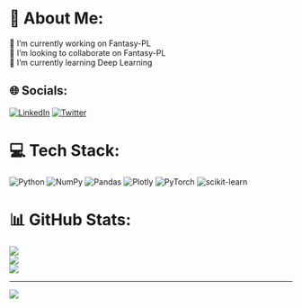 # 💫 About Me:
🔭 I’m currently working on Fantasy-PL<br>👯 I’m looking to collaborate on Fantasy-PL<br>🌱 I’m currently learning Deep Learning<br>


## 🌐 Socials:
[![LinkedIn](https://img.shields.io/badge/LinkedIn-%230077B5.svg?logo=linkedin&logoColor=white)](https://linkedin.com/in/NishantDahal) [![Twitter](https://img.shields.io/badge/Twitter-%231DA1F2.svg?logo=Twitter&logoColor=white)](https://twitter.com/@nishantdahal17) 

# 💻 Tech Stack:
![Python](https://img.shields.io/badge/python-3670A0?style=plastic&logo=python&logoColor=ffdd54) ![NumPy](https://img.shields.io/badge/numpy-%23013243.svg?style=plastic&logo=numpy&logoColor=white) ![Pandas](https://img.shields.io/badge/pandas-%23150458.svg?style=plastic&logo=pandas&logoColor=white) ![Plotly](https://img.shields.io/badge/Plotly-%233F4F75.svg?style=plastic&logo=plotly&logoColor=white) ![PyTorch](https://img.shields.io/badge/PyTorch-%23EE4C2C.svg?style=plastic&logo=PyTorch&logoColor=white) ![scikit-learn](https://img.shields.io/badge/scikit--learn-%23F7931E.svg?style=plastic&logo=scikit-learn&logoColor=white)
# 📊 GitHub Stats:
![](https://github-readme-stats.vercel.app/api?username=NishantDahal&theme=dark&hide_border=false&include_all_commits=true&count_private=true)<br/>
![](https://github-readme-streak-stats.herokuapp.com/?user=NishantDahal&theme=dark&hide_border=false)<br/>
![](https://github-readme-stats.vercel.app/api/top-langs/?username=NishantDahal&theme=dark&hide_border=false&include_all_commits=true&count_private=true&layout=compact)

---
[![](https://visitcount.itsvg.in/api?id=NishantDahal&icon=7&color=11)](https://visitcount.itsvg.in)

<!-- Proudly created with GPRM ( https://gprm.itsvg.in ) -->